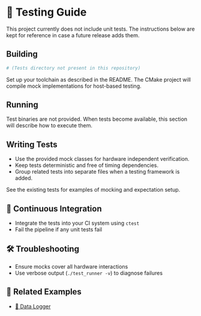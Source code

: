 # 🧪 Testing Guide

This project currently does not include unit tests. The instructions below are kept for reference in case a future release adds them.

## Building

```bash
# (Tests directory not present in this repository)
```

Set up your toolchain as described in the README. The CMake project will compile mock implementations for host-based testing.

## Running

Test binaries are not provided. When tests become available, this section will describe how to execute them.

## Writing Tests

- Use the provided mock classes for hardware independent verification.
- Keep tests deterministic and free of timing dependencies.
- Group related tests into separate files when a testing framework is added.

See the existing tests for examples of mocking and expectation setup.

## 🔄 Continuous Integration
- Integrate the tests into your CI system using `ctest`
- Fail the pipeline if any unit tests fail

## 🛠️ Troubleshooting
- Ensure mocks cover all hardware interactions
- Use verbose output (`./test_runner -v`) to diagnose failures

## 🔗 Related Examples
- [📝 Data Logger](../examples/data-logger.md)
